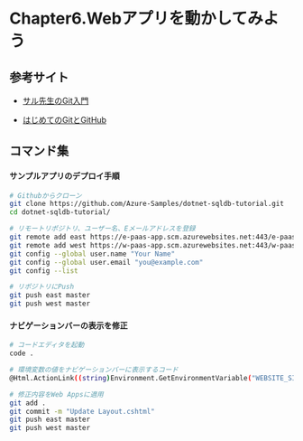 # Chapter6.Webアプリを動かしてみよう

## 参考サイト

- [サル先生のGit入門](https://backlog.com/ja/git-tutorial/)

- [はじめてのGitとGitHub](https://www.udemy.com/course/intro_git/)

## コマンド集

#### サンプルアプリのデプロイ手順
```bash
# Githubからクローン
git clone https://github.com/Azure-Samples/dotnet-sqldb-tutorial.git
cd dotnet-sqldb-tutorial/

# リモートリポジトリ、ユーザー名、Eメールアドレスを登録
git remote add east https://e-paas-app.scm.azurewebsites.net:443/e-paas-app.git
git remote add west https://w-paas-app.scm.azurewebsites.net:443/w-paas-app.git
git config --global user.name "Your Name"
git config --global user.email "you@example.com"
git config --list

# リポジトリにPush
git push east master
git push west master
```

#### ナビゲーションバーの表示を修正
```bash
# コードエディタを起動
code .

# 環境変数の値をナビゲーションバーに表示するコード
@Html.ActionLink((string)Environment.GetEnvironmentVariable("WEBSITE_SITE_NAME"), "Index", new { controller = "Todos" }, new { @class = "navbar-brand" })

# 修正内容をWeb Appsに適用
git add .
git commit -m "Update Layout.cshtml"
git push east master
git push west master

```

